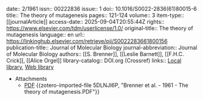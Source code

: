 date:: 2/1961
issn:: 00222836
issue:: 1
doi:: 10.1016/S0022-2836(61)80015-6
title:: The theory of mutagenesis
pages:: 121-124
volume:: 3
item-type:: [[journalArticle]]
access-date:: 2025-09-04T20:55:44Z
rights:: https://www.elsevier.com/tdm/userlicense/1.0/
original-title:: The theory of mutagenesis
language:: en
url:: https://linkinghub.elsevier.com/retrieve/pii/S0022283661800156
publication-title:: Journal of Molecular Biology
journal-abbreviation:: Journal of Molecular Biology
authors:: [[S. Brenner]], [[Leslie Barnett]], [[F.H.C. Crick]], [[Alice Orgel]]
library-catalog:: DOI.org (Crossref)
links:: [Local library](zotero://select/library/items/WB6IKPPN), [Web library](https://www.zotero.org/users/6106196/items/WB6IKPPN)

- Attachments
	- [PDF](zotero://select/library/items/5DLNJI6P) {{zotero-imported-file 5DLNJI6P, "Brenner et al. - 1961 - The theory of mutagenesis.PDF"}}